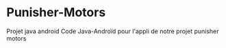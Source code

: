 # Punisher-Motors
Projet java android
Code Java-Androïd pour l'appli de notre projet punisher motors

